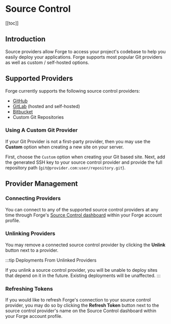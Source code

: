 # Source Control

[[toc]]

## Introduction

Source providers allow Forge to access your project's codebase to help you easily deploy your applications. Forge supports most popular Git providers as well as custom / self-hosted options.


## Supported Providers

Forge currently supports the following source control providers:

- [GitHub](https://github.com/)
- [GitLab](https://about.gitlab.com/) (hosted and self-hosted)
- [Bitbucket](https://bitbucket.org/)
- Custom Git Repositories

### Using A Custom Git Provider

If your Git Provider is not a first-party provider, then you may use the **Custom** option when creating a new site on your server.

First, choose the `Custom` option when creating your Git based site. Next, add the generated SSH key to your source control provider and provide the full repository path (`git@provider.com:user/repository.git`).

## Provider Management

### Connecting Providers

You can connect to any of the supported source control providers at any time through Forge's [Source Control dashboard](https://forge.laravel.com/user-profile/source-control) within your Forge account profile.

### Unlinking Providers

You may remove a connected source control provider by clicking the **Unlink** button next to a provider.

:::tip Deployments From Unlinked Providers

If you unlink a source control provider, you will be unable to deploy sites that depend on it in the future. Existing deployments will be unaffected.
:::

### Refreshing Tokens

If you would like to refresh Forge's connection to your source control provider, you may do so by clicking the **Refresh Token** button next to the source control provider's name on the Source Control dashboard within your Forge account profile.
